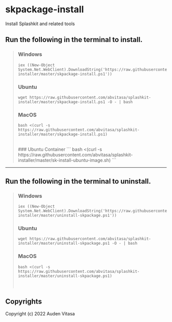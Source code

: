 # skpackage-install
Install Splashkit and related tools

## Run the following in the terminal to install.

>### Windows
>```
>iex ((New-Object System.Net.WebClient).DownloadString('https://raw.githubusercontent.com/abvitasa/splashkit-installer/master/skpackage-install.ps1'))
>```
>### Ubuntu
>```
>wget https://raw.githubusercontent.com/abvitasa/splashkit-installer/master/skpackage-install.ps1 -O - | bash
>```
>### MacOS
>```
>bash <(curl -s https://raw.githubusercontent.com/abvitasa/splashkit-installer/master/skpackage-install.ps1)
>```
> <br />
>### Ubuntu Container
>```
>bash <(curl -s https://raw.githubusercontent.com/abvitasa/splashkit-installer/master/sk-install-ubuntu-image.sh)
>```
---

## Run the following in the terminal to uninstall.

>### Windows
>```
>iex ((New-Object System.Net.WebClient).DownloadString('https://raw.githubusercontent.com/abvitasa/splashkit-installer/master/uninstall-skpackage.ps1'))
>```
>### Ubuntu
>```
>wget https://raw.githubusercontent.com/abvitasa/splashkit-installer/master/uninstall-skpackage.ps1 -O - | bash
>```
>### MacOS
>```
>bash <(curl -s https://raw.githubusercontent.com/abvitasa/splashkit-installer/master/uninstall-skpackage.ps1)
>```
> <br />


## Copyrights
Copyright (c) 2022 Auden Vitasa

